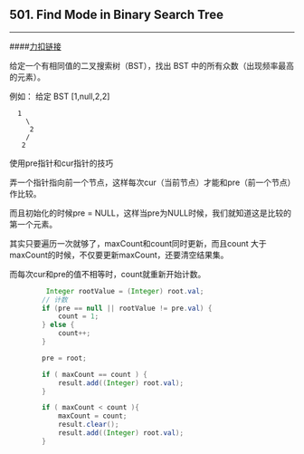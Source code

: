 ## 501. Find Mode in Binary Search Tree

------



####[力扣链接](https://leetcode-cn.com/problems/find-mode-in-binary-search-tree/)

给定一个有相同值的二叉搜索树（BST），找出 BST 中的所有众数（出现频率最高的元素）。

例如：
给定 BST [1,null,2,2]

```
  1
    \
     2
    /
   2
```

使用pre指针和cur指针的技巧

弄一个指针指向前一个节点，这样每次cur（当前节点）才能和pre（前一个节点）作比较。

而且初始化的时候pre = NULL，这样当pre为NULL时候，我们就知道这是比较的第一个元素。

其实只要遍历一次就够了，maxCount和count同时更新，而且count 大于 maxCount的时候，不仅要更新maxCount，还要清空结果集。

而每次cur和pre的值不相等时，count就重新开始计数。

```java
		 Integer rootValue = (Integer) root.val;
        // 计数
        if (pre == null || rootValue != pre.val) {
            count = 1;
        } else {
            count++;
        }

        pre = root;

        if ( maxCount == count ) {
            result.add((Integer) root.val);
        }

        if ( maxCount < count ){
            maxCount = count;
            result.clear();
            result.add((Integer) root.val);
        }
```
